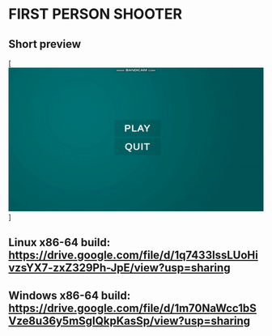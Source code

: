 # FIRST PERSON SHOOTER

## Short preview
[![Preview](https://github.com/mvolynskyi/unity_gamedev/blob/master/trailer.gif)]

## Linux x86-64 build: https://drive.google.com/file/d/1q7433lssLUoHivzsYX7-zxZ329Ph-JpE/view?usp=sharing
## Windows x86-64 build: https://drive.google.com/file/d/1m70NaWcc1bSVze8u36y5mSgIQkpKasSp/view?usp=sharing
